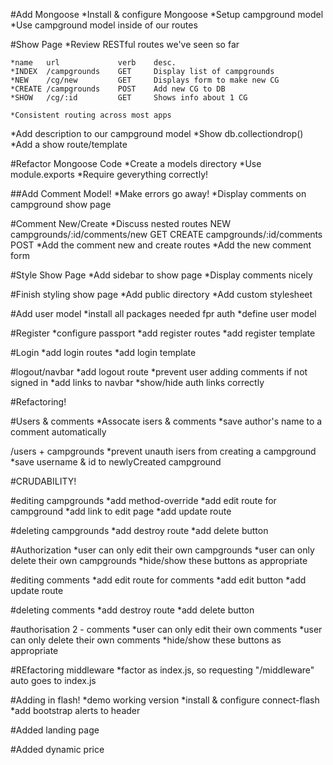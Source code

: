 #Add Mongoose
*Install & configure Mongoose
*Setup campground model
*Use campground model inside of our routes


#Show Page
*Review RESTful routes we've seen so far

    *name   url             verb    desc.
    *INDEX  /campgrounds    GET     Display list of campgrounds
    *NEW    /cg/new         GET     Displays form to make new CG
    *CREATE /campgrounds    POST    Add new CG to DB
    *SHOW   /cg/:id         GET     Shows info about 1 CG

    *Consistent routing across most apps
    
*Add description to our campground model
*Show db.collectiondrop()
*Add a show route/template

#Refactor Mongoose Code
*Create a models directory
*Use module.exports
*Require geverything correctly!

##Add Comment Model!
*Make errors go away!
*Display comments on campground show page

#Comment New/Create
*Discuss nested routes
    NEW     campgrounds/:id/comments/new    GET
    CREATE  campgrounds/:id/comments        POST
*Add the comment new and create routes
*Add the new comment form

#Style Show Page
*Add sidebar to show page
*Display comments nicely

#Finish styling show page
*Add public directory
*Add custom stylesheet

#Add user model
*install all packages needed fpr auth
*define user model

#Register
*configure passport
*add register routes
*add register template

#Login
*add login routes
*add login template

#logout/navbar
*add logout route
*prevent user adding comments if not signed in
*add links to navbar
*show/hide auth links correctly

#Refactoring!

#Users & comments
*Assocate isers & comments
*save author's name to a comment automatically

/users + campgrounds
*prevent unauth isers from creating a campground
*save username & id to newlyCreated campground

#CRUDABILITY!

#editing campgrounds
*add method-override
*add edit route for campground
*add link to edit page
*add update route

#deleting campgrounds
*add destroy route
*add delete button

#Authorization
*user can only edit their own campgrounds
*user can only delete their own campgrounds
*hide/show these buttons as appropriate

#editing comments
*add edit route for comments
*add edit button
*add update route

#deleting comments
*add destroy route
*add delete button

#authorisation 2 - comments
*user can only edit their own comments
*user can only delete their own comments
*hide/show these buttons as appropriate

#REfactoring middleware
*factor as index.js, so requesting "/middleware" auto goes to index.js

#Adding in flash!
*demo working version
*install & configure connect-flash
*add bootstrap alerts to header

#Added landing page

#Added dynamic price